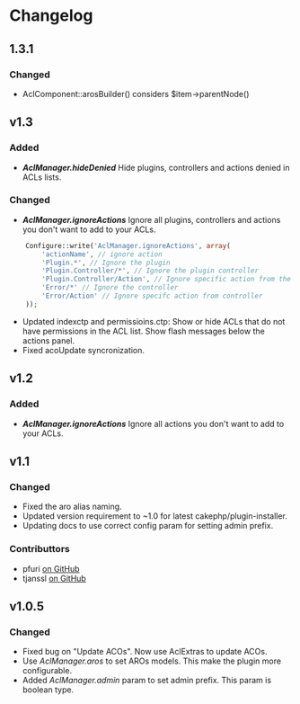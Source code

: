 # Changelog

## 1.3.1

### Changed

* AclComponent::arosBuilder() considers $item->parentNode()

## v1.3

### Added

* ***AclManager.hideDenied*** Hide plugins, controllers and actions denied in ACLs lists.

### Changed

* ***AclManager.ignoreActions*** Ignore all plugins, controllers and actions you don't want to add to your ACLs.
```php
    Configure::write('AclManager.ignoreActions', array(
        'actionName', // ignore action
        'Plugin.*', // Ignore the plugin
        'Plugin.Controller/*', // Ignore the plugin controller
        'Plugin.Controller/Action', // Ignore specific action from the plugin.
        'Error/*' // Ignore the controller
        'Error/Action' // Ignore specifc action from controller
    ));
```
* Updated indexctp and permissioins.ctp: Show or hide ACLs that do not have permissions in the ACL list. Show flash messages below the actions panel.
* Fixed acoUpdate syncronization.

## v1.2

### Added

* ***AclManager.ignoreActions*** Ignore all actions you don't want to add to your ACLs.

## v1.1

### Changed

* Fixed the aro alias naming.
* Updated version requirement to ~1.0 for latest cakephp/plugin-installer.
* Updating docs to use correct config param for setting admin prefix.

### Contributtors

* pfuri [on GitHub](https://github.com/pfuri)  
* tjanssl [on GitHub](https://github.com/tjanssl)

## v1.0.5

### Changed
* Fixed bug on "Update ACOs". Now use AclExtras to update ACOs.
* Use *AclManager.aros* to set AROs models. This make the plugin more configurable.
* Added *AclManager.admin* param to set admin prefix. This param is boolean type.
